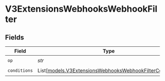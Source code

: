 # V3ExtensionsWebhooksWebhookFilter


## Fields

| Field                                                                                                              | Type                                                                                                               | Required                                                                                                           | Description                                                                                                        |
| ------------------------------------------------------------------------------------------------------------------ | ------------------------------------------------------------------------------------------------------------------ | ------------------------------------------------------------------------------------------------------------------ | ------------------------------------------------------------------------------------------------------------------ |
| `op`                                                                                                               | *str*                                                                                                              | :heavy_check_mark:                                                                                                 | N/A                                                                                                                |
| `conditions`                                                                                                       | List[[models.V3ExtensionsWebhooksWebhookFilterCondition](../models/v3extensionswebhookswebhookfiltercondition.md)] | :heavy_check_mark:                                                                                                 | N/A                                                                                                                |